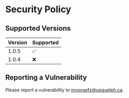 # Security Policy

## Supported Versions

| Version | Supported          |
| ------- | ------------------ |
| 1.0.5   | :white_check_mark: |
| 1.0.4   | :x:                |

## Reporting a Vulnerability

Please report a vulnerability to myoosefz@uoguelph.ca.
